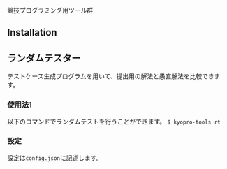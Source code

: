 競技プログラミング用ツール群

## Installation

## ランダムテスター
テストケース生成プログラムを用いて、提出用の解法と愚直解法を比較できます。

### 使用法1
以下のコマンドでランダムテストを行うことができます。
`$ kyopro-tools rt`

### 設定
設定は`config.json`に記述します。
